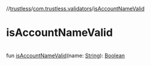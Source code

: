 //[trustless](../../index.md)/[com.trustless.validators](index.md)/[isAccountNameValid](is-account-name-valid.md)

# isAccountNameValid

\
fun [isAccountNameValid](is-account-name-valid.md)(name: [String](https://kotlinlang.org/api/latest/jvm/stdlib/kotlin/-string/index.html)): [Boolean](https://kotlinlang.org/api/latest/jvm/stdlib/kotlin/-boolean/index.html)
